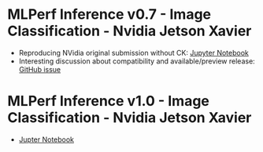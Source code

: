 ﻿# MLPerf Inference v0.7 - Image Classification - Nvidia Jetson Xavier 

* Reproducing NVidia original submission without CK: [Jupyter Notebook](https://github.com/ctuning/ck-ml/blob/main/jnotebook/mlperf-inference-v0.7-reproduce-xavier/reproduce-xavier-with-jetpack-4.5.ipynb)
* Interesting discussion about compatibility and available/preview release: [GitHub issue](https://github.com/mlcommons/inference_results_v0.7/issues/15)

# MLPerf Inference v1.0 - Image Classification - Nvidia Jetson Xavier 

* [Jupter Notebook](https://github.com/ctuning/ck-ml/blob/main/jnotebook/mlperf-inference-v0.7-reproduce-xavier/reproduce-xavier-with-jetpack-4.5.ipynb)
